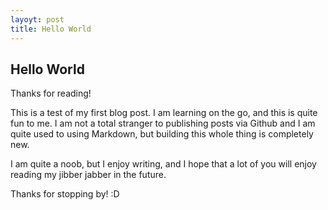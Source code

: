 ```yaml
---
layoyt: post
title: Hello World
---
```


## Hello World

Thanks for reading!

This is a test of my first blog post. I am learning on the go, and this is quite fun to me.
I am not a total stranger to publishing posts via Github and I am quite used to using
Markdown, but building this whole thing is completely new.

I am quite a noob, but I enjoy writing, and I hope that a lot of you will enjoy reading 
my jibber jabber in the future.

Thanks for stopping by!
:D
